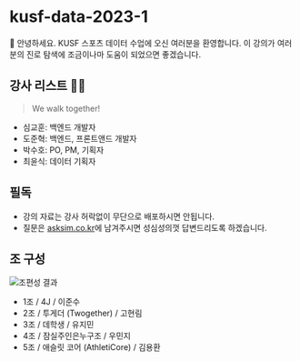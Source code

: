 # kusf-data-2023-1

👏 안녕하세요. KUSF 스포츠 데이터 수업에 오신 여러분을 환영합니다. 이 강의가 여러분의 진로 탐색에 조금이나마 도움이 되었으면 좋겠습니다. 


## 강사 리스트 👨‍🏫
> We walk together!
- 심교훈: 백엔드 개발자
- 도준혁: 백엔드, 프론트앤드 개발자
- 박수호: PO, PM, 기획자
- 최윤식: 데이터 기획자

## 필독 
- 강의 자료는 강사 허락없이 무단으로 배포하시면 안됩니다.
- 질문은 [asksim.co.kr](https://asksim.co.kr)에 남겨주시면 성심성의껏 답변드리도록 하겠습니다. 

## 조 구성 
![조편성 결과](https://github.com/kyohoonsim/kusf-data-2023-1/assets/58966525/37052afe-793c-4405-ad41-1b89c8577725)

- 1조 / 4J / 이준수   
- 2조 / 투게더 (Twogether) / 고현림
- 3조 / 데학생 / 유지민 
- 4조 / 잠실주인은누구조 / 우민지
- 5조 / 애슬릿 코어 (AthletiCore) / 김용환  
